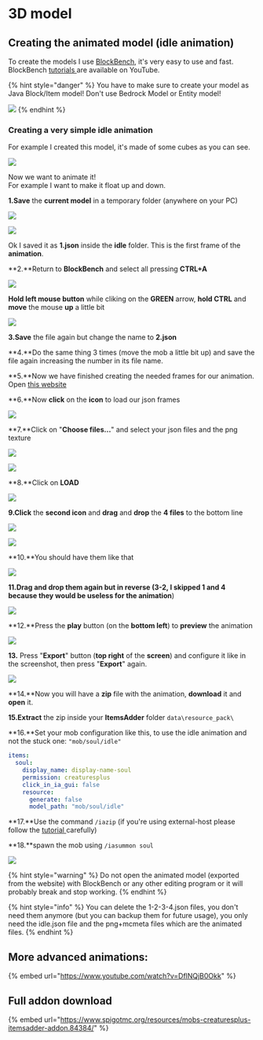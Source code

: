 # 3D model

## Creating the animated model \(idle animation\)

To create the models I use [BlockBench](https://blockbench.net/), it's very easy to use and fast.  
BlockBench [tutorials ](https://www.youtube.com/results?search_query=blockbench+tutorial)are available on YouTube.

{% hint style="danger" %}
You have to make sure to create your model as Java Block/Item model! Don't use Bedrock Model or Entity model!

![](../../../../../.gitbook/assets/immagine%20%2889%29%20%289%29.png)
{% endhint %}

### Creating a very simple idle animation

For example I created this model, it's made of some cubes as you can see.

![](../../../../../.gitbook/assets/immagine%20%2857%29.png)

Now we want to animate it!  
For example I want to make it float up and down.

**1.Save** the **current model** in a temporary folder \(anywhere on your PC\)

![](../../../../../.gitbook/assets/immagine%20%2887%29.png)

![](../../../../../.gitbook/assets/immagine%20%2882%29.png)

Ok I saved it as **1.json** inside the **idle** folder. This is the first frame of the **animation**.

**2.**Return to **BlockBench** and select all pressing **CTRL+A**

![](../../../../../.gitbook/assets/immagine%20%2878%29.png)

**Hold left mouse button** while cliking on the **GREEN** arrow, **hold CTRL** and **move** the mouse **up** a little bit

![](../../../../../.gitbook/assets/immagine%20%2862%29.png)

**3.Save** the file again but change the name to **2.json**

**4.**Do the same thing 3 times \(move the mob a little bit up\) and save the file again increasing the number in its file name.

**5.**Now we have finished creating the needed frames for our animation. Open [this website](https://lonedev6.github.io/animated-models/)

**6.**Now **click** on the **icon** to load our json frames

![](../../../../../.gitbook/assets/immagine%20%2880%29.png)

**7.**Click on "**Choose files...**" and select your json files and the png texture

![](../../../../../.gitbook/assets/immagine%20%2814%29.png)

![](../../../../../.gitbook/assets/immagine%20%2873%29.png)

**8.**Click on **LOAD**

![](../../../../../.gitbook/assets/immagine%20%2883%29.png)

**9.Click** the **second icon** and **drag** and **drop** the **4 files** to the bottom line

![](../../../../../.gitbook/assets/immagine%20%2879%29.png)

![](../../../../../.gitbook/assets/immagine%20%2861%29.png)

**10.**You should have them like that

![](../../../../../.gitbook/assets/immagine%20%2874%29.png)

**11.**Drag and drop them again but in reverse \(3-2**, I skipped 1 and 4 because they would be useless for the animation**\)

![](../../../../../.gitbook/assets/immagine%20%2885%29.png)

**12.**Press the **play** button \(on the **bottom left**\) to **preview** the animation

![](https://i.imgur.com/zslbD0G.gif)

**13.** Press "**Export**" button \(**top right** of the **screen**\) and configure it like in the screenshot, then press "**Export**" again.

![](../../../../../.gitbook/assets/immagine%20%2866%29.png)

**14.**Now you will have a **zip** file with the animation, **download** it and **open** it.

**15.Extract** the zip inside your **ItemsAdder** folder `data\resource_pack\`

**16.**Set your mob configuration like this, to use the idle animation and not the stuck one: `"mob/soul/idle"`

```yaml
items:
  soul:
    display_name: display-name-soul
    permission: creaturesplus
    click_in_ia_gui: false
    resource:
      generate: false
      model_path: "mob/soul/idle"
```

**17.**Use the command `/iazip` \(if you're using external-host please follow the [tutorial ](../../../../resourcepack-hosting/)carefully\)

**18.**spawn the mob using `/iasummon soul`

![](https://i.imgur.com/1tljgbv.gif)

{% hint style="warning" %}
Do not open the animated model \(exported from the website\) with BlockBench or any other editing program or it will probably break and stop working.
{% endhint %}

{% hint style="info" %}
You can delete the 1-2-3-4.json files, you don't need them anymore \(but you can backup them for future usage\), you only need the idle.json file and the png+mcmeta files which are the animated files.
{% endhint %}

## More advanced animations:

{% embed url="https://www.youtube.com/watch?v=DflNQjB0Okk" %}

## Full addon download

{% embed url="https://www.spigotmc.org/resources/mobs-creaturesplus-itemsadder-addon.84384/" %}



